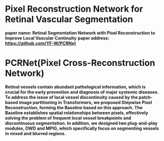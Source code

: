 # Pixel Reconstruction Network for Retinal Vascular Segmentation
**paper name: Retinal Segmentation Network with Pixel Reconstruction to Improve Local Vascular Continuity**
**paper address: https://github.com/YF-W/PCRNet**

# PCRNet(Pixel Cross-Reconstruction Network)
**Retinal vessels contain abundant pathological information, which is crucial for the early prevention and diagnosis of major systemic diseases. To address the issue of local vessel discontinuity caused by the patch-based image partitioning in Transformers, we proposed Stepwise Pixel Reconstruction, forming the Baseline based on this approach. The Baseline establishes spatial relationships between pixels, effectively solving the problem of frequent local vessel breakpoints and discontinuous segmentation. In addition, we designed two plug-and-play modules, DWD and MPIG, which specifically focus on segmenting vessels in mixed and blurred regions.**

